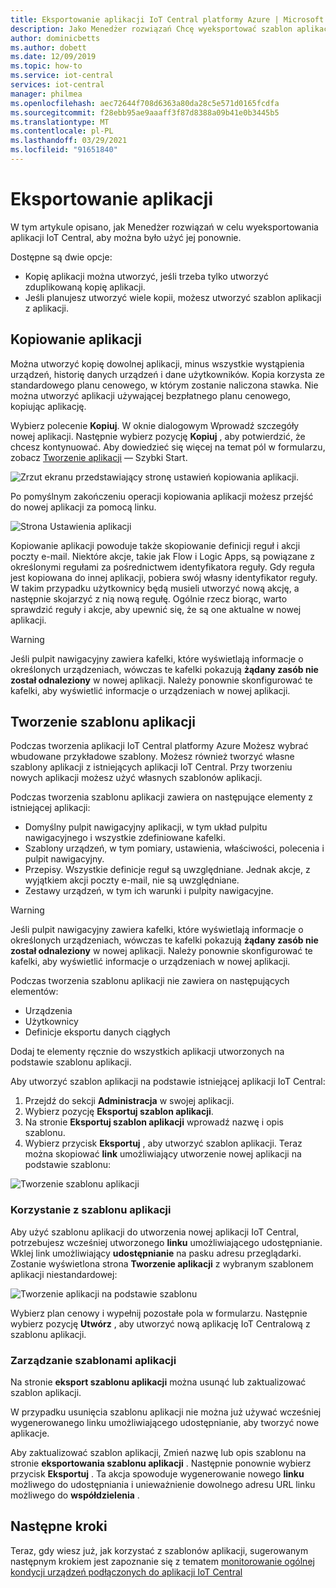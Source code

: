 ```yaml
---
title: Eksportowanie aplikacji IoT Central platformy Azure | Microsoft Docs
description: Jako Menedżer rozwiązań Chcę wyeksportować szablon aplikacji, aby móc go użyć ponownie.
author: dominicbetts
ms.author: dobett
ms.date: 12/09/2019
ms.topic: how-to
ms.service: iot-central
services: iot-central
manager: philmea
ms.openlocfilehash: aec72644f708d6363a80da28c5e571d0165fcdfa
ms.sourcegitcommit: f28ebb95ae9aaaff3f87d8388a09b41e0b3445b5
ms.translationtype: MT
ms.contentlocale: pl-PL
ms.lasthandoff: 03/29/2021
ms.locfileid: "91651840"
---
```

# <a name="export-your-application"></a>Eksportowanie aplikacji

W tym artykule opisano, jak Menedżer rozwiązań w celu wyeksportowania aplikacji IoT Central, aby można było użyć jej ponownie.

Dostępne są dwie opcje:

- Kopię aplikacji można utworzyć, jeśli trzeba tylko utworzyć zduplikowaną kopię aplikacji.
- Jeśli planujesz utworzyć wiele kopii, możesz utworzyć szablon aplikacji z aplikacji.

## <a name="copy-your-application"></a>Kopiowanie aplikacji

Można utworzyć kopię dowolnej aplikacji, minus wszystkie wystąpienia urządzeń, historię danych urządzeń i dane użytkowników. Kopia korzysta ze standardowego planu cenowego, w którym zostanie naliczona stawka. Nie można utworzyć aplikacji używającej bezpłatnego planu cenowego, kopiując aplikację.

Wybierz polecenie **Kopiuj**. W oknie dialogowym Wprowadź szczegóły nowej aplikacji. Następnie wybierz pozycję **Kopiuj** , aby potwierdzić, że chcesz kontynuować. Aby dowiedzieć się więcej na temat pól w formularzu, zobacz [Tworzenie aplikacji](quick-deploy-iot-central.md) — Szybki Start.

![Zrzut ekranu przedstawiający stronę ustawień kopiowania aplikacji.](media/howto-use-app-templates/appcopy2.png)

Po pomyślnym zakończeniu operacji kopiowania aplikacji możesz przejść do nowej aplikacji za pomocą linku.

![Strona Ustawienia aplikacji](media/howto-use-app-templates/appcopy3a.png)

Kopiowanie aplikacji powoduje także skopiowanie definicji reguł i akcji poczty e-mail. Niektóre akcje, takie jak Flow i Logic Apps, są powiązane z określonymi regułami za pośrednictwem identyfikatora reguły. Gdy reguła jest kopiowana do innej aplikacji, pobiera swój własny identyfikator reguły. W takim przypadku użytkownicy będą musieli utworzyć nową akcję, a następnie skojarzyć z nią nową regułę. Ogólnie rzecz biorąc, warto sprawdzić reguły i akcje, aby upewnić się, że są one aktualne w nowej aplikacji.

> [!WARNING]
> Jeśli pulpit nawigacyjny zawiera kafelki, które wyświetlają informacje o określonych urządzeniach, wówczas te kafelki pokazują **żądany zasób nie został odnaleziony** w nowej aplikacji. Należy ponownie skonfigurować te kafelki, aby wyświetlić informacje o urządzeniach w nowej aplikacji.

## <a name="create-an-application-template"></a>Tworzenie szablonu aplikacji

Podczas tworzenia aplikacji IoT Central platformy Azure Możesz wybrać wbudowane przykładowe szablony. Możesz również tworzyć własne szablony aplikacji z istniejących aplikacji IoT Central. Przy tworzeniu nowych aplikacji możesz użyć własnych szablonów aplikacji.

Podczas tworzenia szablonu aplikacji zawiera on następujące elementy z istniejącej aplikacji:

- Domyślny pulpit nawigacyjny aplikacji, w tym układ pulpitu nawigacyjnego i wszystkie zdefiniowane kafelki.
- Szablony urządzeń, w tym pomiary, ustawienia, właściwości, polecenia i pulpit nawigacyjny.
- Przepisy. Wszystkie definicje reguł są uwzględniane. Jednak akcje, z wyjątkiem akcji poczty e-mail, nie są uwzględniane.
- Zestawy urządzeń, w tym ich warunki i pulpity nawigacyjne.

> [!WARNING]
> Jeśli pulpit nawigacyjny zawiera kafelki, które wyświetlają informacje o określonych urządzeniach, wówczas te kafelki pokazują **żądany zasób nie został odnaleziony** w nowej aplikacji. Należy ponownie skonfigurować te kafelki, aby wyświetlić informacje o urządzeniach w nowej aplikacji.

Podczas tworzenia szablonu aplikacji nie zawiera on następujących elementów:

- Urządzenia
- Użytkownicy
- Definicje eksportu danych ciągłych

Dodaj te elementy ręcznie do wszystkich aplikacji utworzonych na podstawie szablonu aplikacji.

Aby utworzyć szablon aplikacji na podstawie istniejącej aplikacji IoT Central:

1. Przejdź do sekcji **Administracja** w swojej aplikacji.
1. Wybierz pozycję **Eksportuj szablon aplikacji**.
1. Na stronie **Eksportuj szablon aplikacji** wprowadź nazwę i opis szablonu.
1. Wybierz przycisk **Eksportuj** , aby utworzyć szablon aplikacji. Teraz można skopiować **link** umożliwiający utworzenie nowej aplikacji na podstawie szablonu:

![Tworzenie szablonu aplikacji](media/howto-use-app-templates/create-template.png)

### <a name="use-an-application-template"></a>Korzystanie z szablonu aplikacji

Aby użyć szablonu aplikacji do utworzenia nowej aplikacji IoT Central, potrzebujesz wcześniej utworzonego **linku** umożliwiającego udostępnianie. Wklej link umożliwiający **udostępnianie** na pasku adresu przeglądarki. Zostanie wyświetlona strona **Tworzenie aplikacji** z wybranym szablonem aplikacji niestandardowej:

![Tworzenie aplikacji na podstawie szablonu](media/howto-use-app-templates/create-app.png)

Wybierz plan cenowy i wypełnij pozostałe pola w formularzu. Następnie wybierz pozycję **Utwórz** , aby utworzyć nową aplikację IoT Centralową z szablonu aplikacji.

### <a name="manage-application-templates"></a>Zarządzanie szablonami aplikacji

Na stronie **eksport szablonu aplikacji** można usunąć lub zaktualizować szablon aplikacji.

W przypadku usunięcia szablonu aplikacji nie można już używać wcześniej wygenerowanego linku umożliwiającego udostępnianie, aby tworzyć nowe aplikacje.

Aby zaktualizować szablon aplikacji, Zmień nazwę lub opis szablonu na stronie **eksportowania szablonu aplikacji** . Następnie ponownie wybierz przycisk **Eksportuj** . Ta akcja spowoduje wygenerowanie nowego **linku** możliwego do udostępniania i unieważnienie dowolnego adresu URL linku możliwego do **współdzielenia** .

## <a name="next-steps"></a>Następne kroki

Teraz, gdy wiesz już, jak korzystać z szablonów aplikacji, sugerowanym następnym krokiem jest zapoznanie się z tematem [monitorowanie ogólnej kondycji urządzeń podłączonych do aplikacji IoT Central](howto-monitor-application-health.md)
